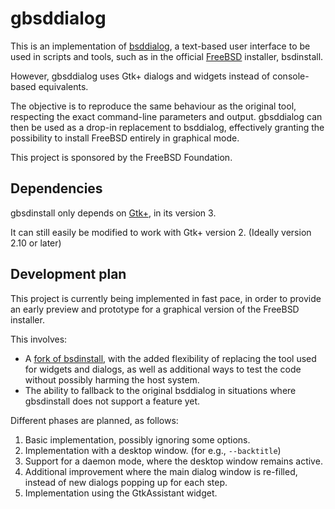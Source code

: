gbsddialog
==========

This is an implementation of [bsddialog](https://gitlab.com/alfix/bsddialog), a
text-based user interface to be used in scripts and tools, such as in the
official [FreeBSD](https://www.FreeBSD.org) installer, bsdinstall.

However, gbsddialog uses Gtk+ dialogs and widgets instead of console-based
equivalents.

The objective is to reproduce the same behaviour as the original tool,
respecting the exact command-line parameters and output. gbsddialog can then be
used as a drop-in replacement to bsddialog, effectively granting the possibility
to install FreeBSD entirely in graphical mode.

This project is sponsored by the FreeBSD Foundation.

Dependencies
------------

gbsdinstall only depends on [Gtk+](https://gtk.org/), in its version 3.

It can still easily be modified to work with Gtk+ version 2. (Ideally version
2.10 or later)

Development plan
----------------

This project is currently being implemented in fast pace, in order to provide an
early preview and prototype for a graphical version of the FreeBSD installer.

This involves:

- A [fork of bsdinstall](https://github.com/khorben/bsdinstall), with the added
  flexibility of replacing the tool used for widgets and dialogs, as well as
  additional ways to test the code without possibly harming the host system.
- The ability to fallback to the original bsddialog in situations where
  gbsdinstall does not support a feature yet.

Different phases are planned, as follows:

1. Basic implementation, possibly ignoring some options.
1. Implementation with a desktop window. (for e.g., `--backtitle`)
1. Support for a daemon mode, where the desktop window remains active.
1. Additional improvement where the main dialog window is re-filled, instead of
   new dialogs popping up for each step.
1. Implementation using the GtkAssistant widget.


